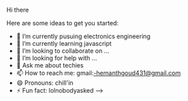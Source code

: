 Hi there

Here are some ideas to get you started:

- 🔭 I’m currently pusuing electronics engineering 
- 🌱 I’m currently learning javascript
- 👯 I’m looking to collaborate on ...
- 🤔 I’m looking for help with ...
- 💬 Ask me about techies
- 📫 How to reach me: gmail:-hemanthgoud431@gmail.com
- 😄 Pronouns: chill'in
- ⚡ Fun fact: lolnobodyasked
-->
